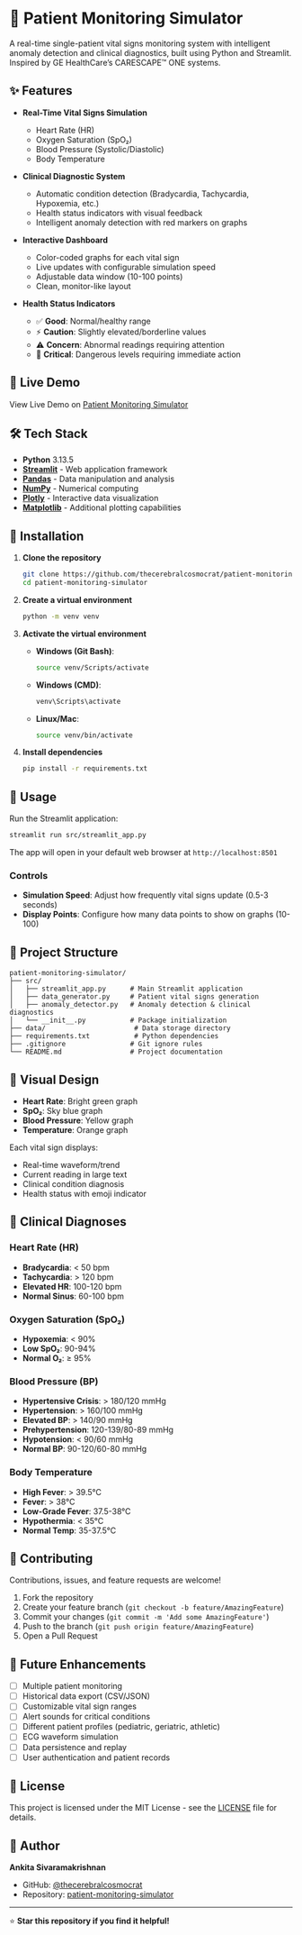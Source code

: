 # 🏥 Patient Monitoring Simulator

A real-time single-patient vital signs monitoring system with intelligent anomaly detection and clinical diagnostics, built using Python and Streamlit. Inspired by GE HealthCare’s CARESCAPE™ ONE systems.

## ✨ Features

- **Real-Time Vital Signs Simulation**
  - Heart Rate (HR)
  - Oxygen Saturation (SpO₂)
  - Blood Pressure (Systolic/Diastolic)
  - Body Temperature

- **Clinical Diagnostic System**
  - Automatic condition detection (Bradycardia, Tachycardia, Hypoxemia, etc.)
  - Health status indicators with visual feedback
  - Intelligent anomaly detection with red markers on graphs

- **Interactive Dashboard**
  - Color-coded graphs for each vital sign
  - Live updates with configurable simulation speed
  - Adjustable data window (10-100 points)
  - Clean, monitor-like layout

- **Health Status Indicators**
  - ✅ **Good**: Normal/healthy range
  - ⚡ **Caution**: Slightly elevated/borderline values
  - ⚠️ **Concern**: Abnormal readings requiring attention
  - 🚨 **Critical**: Dangerous levels requiring immediate action

## 🚀 Live Demo

View Live Demo on [Patient Monitoring Simulator](https://patient-monitoring-simulator.streamlit.app/)

## 🛠️ Tech Stack

- **Python** 3.13.5
- **[Streamlit](https://streamlit.io/)** - Web application framework
- **[Pandas](https://pandas.pydata.org/)** - Data manipulation and analysis
- **[NumPy](https://numpy.org/)** - Numerical computing
- **[Plotly](https://plotly.com/)** - Interactive data visualization
- **[Matplotlib](https://matplotlib.org/)** - Additional plotting capabilities

## 🔧 Installation

1. **Clone the repository**
   ```bash
   git clone https://github.com/thecerebralcosmocrat/patient-monitoring-simulator.git
   cd patient-monitoring-simulator
   ```

2. **Create a virtual environment**
   ```bash
   python -m venv venv
   ```

3. **Activate the virtual environment**
   - **Windows (Git Bash)**:
     ```bash
     source venv/Scripts/activate
     ```
   - **Windows (CMD)**:
     ```cmd
     venv\Scripts\activate
     ```
   - **Linux/Mac**:
     ```bash
     source venv/bin/activate
     ```

4. **Install dependencies**
   ```bash
   pip install -r requirements.txt
   ```

## 🎯 Usage

Run the Streamlit application:

```bash
streamlit run src/streamlit_app.py
```

The app will open in your default web browser at `http://localhost:8501`

### Controls

- **Simulation Speed**: Adjust how frequently vital signs update (0.5-3 seconds)
- **Display Points**: Configure how many data points to show on graphs (10-100)

## 📁 Project Structure

```
patient-monitoring-simulator/
├── src/
│   ├── streamlit_app.py      # Main Streamlit application
│   ├── data_generator.py     # Patient vital signs generation
│   ├── anomaly_detector.py   # Anomaly detection & clinical diagnostics
│   └── __init__.py           # Package initialization
├── data/                      # Data storage directory
├── requirements.txt           # Python dependencies
├── .gitignore                # Git ignore rules
└── README.md                 # Project documentation
```

## 🎨 Visual Design

- **Heart Rate**: Bright green graph
- **SpO₂**: Sky blue graph
- **Blood Pressure**: Yellow graph
- **Temperature**: Orange graph

Each vital sign displays:
- Real-time waveform/trend
- Current reading in large text
- Clinical condition diagnosis
- Health status with emoji indicator

## 🧪 Clinical Diagnoses

### Heart Rate (HR)
- **Bradycardia**: < 50 bpm
- **Tachycardia**: > 120 bpm
- **Elevated HR**: 100-120 bpm
- **Normal Sinus**: 60-100 bpm

### Oxygen Saturation (SpO₂)
- **Hypoxemia**: < 90%
- **Low SpO₂**: 90-94%
- **Normal O₂**: ≥ 95%

### Blood Pressure (BP)
- **Hypertensive Crisis**: > 180/120 mmHg
- **Hypertension**: > 160/100 mmHg
- **Elevated BP**: > 140/90 mmHg
- **Prehypertension**: 120-139/80-89 mmHg
- **Hypotension**: < 90/60 mmHg
- **Normal BP**: 90-120/60-80 mmHg

### Body Temperature
- **High Fever**: > 39.5°C
- **Fever**: > 38°C
- **Low-Grade Fever**: 37.5-38°C
- **Hypothermia**: < 35°C
- **Normal Temp**: 35-37.5°C

## 🫶 Contributing

Contributions, issues, and feature requests are welcome!

1. Fork the repository
2. Create your feature branch (`git checkout -b feature/AmazingFeature`)
3. Commit your changes (`git commit -m 'Add some AmazingFeature'`)
4. Push to the branch (`git push origin feature/AmazingFeature`)
5. Open a Pull Request

## 📝 Future Enhancements

- [ ] Multiple patient monitoring
- [ ] Historical data export (CSV/JSON)
- [ ] Customizable vital sign ranges
- [ ] Alert sounds for critical conditions
- [ ] Different patient profiles (pediatric, geriatric, athletic)
- [ ] ECG waveform simulation
- [ ] Data persistence and replay
- [ ] User authentication and patient records

## 📄 License

This project is licensed under the MIT License - see the [LICENSE](LICENSE) file for details.

## 👤 Author

**Ankita Sivaramakrishnan**
- GitHub: [@thecerebralcosmocrat](https://github.com/thecerebralcosmocrat)
- Repository: [patient-monitoring-simulator](https://github.com/thecerebralcosmocrat/patient-monitoring-simulator)

___

⭐ **Star this repository if you find it helpful!**